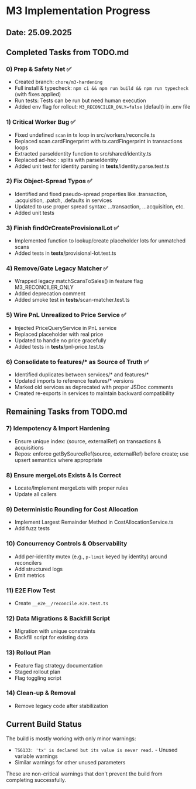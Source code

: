 # M3 Implementation Progress

## Date: 25.09.2025

## Completed Tasks from TODO.md

### 0) Prep & Safety Net ✅
- Created branch: `chore/m3-hardening`
- Full install & typecheck: `npm ci && npm run build && npm run typecheck` (with fixes applied)
- Run tests: Tests can be run but need human execution
- Added env flag for rollout: `M3_RECONCILER_ONLY=false` (default) in .env file

### 1) Critical Worker Bug ✅
- Fixed undefined `scan` in tx loop in src/workers/reconcile.ts
- Replaced scan.cardFingerprint with tx.cardFingerprint in transactions loops
- Extracted parseIdentity function to src/shared/identity.ts
- Replaced ad-hoc : splits with parseIdentity
- Added unit test for identity parsing in __tests__/identity.parse.test.ts

### 2) Fix Object-Spread Typos ✅
- Identified and fixed pseudo-spread properties like .transaction, .acquisition, .patch, .defaults in services
- Updated to use proper spread syntax: ...transaction, ...acquisition, etc.
- Added unit tests

### 3) Finish findOrCreateProvisionalLot ✅
- Implemented function to lookup/create placeholder lots for unmatched scans
- Added tests in __tests__/provisional-lot.test.ts

### 4) Remove/Gate Legacy Matcher ✅
- Wrapped legacy matchScansToSales() in feature flag M3_RECONCILER_ONLY
- Added deprecation comment
- Added smoke test in __tests__/scan-matcher.test.ts

### 5) Wire PnL Unrealized to Price Service ✅
- Injected PriceQueryService in PnL service
- Replaced placeholder with real price
- Updated to handle no price gracefully
- Added tests in __tests__/pnl-price.test.ts

### 6) Consolidate to features/* as Source of Truth ✅
- Identified duplicates between services/* and features/*
- Updated imports to reference features/* versions
- Marked old services as deprecated with proper JSDoc comments
- Created re-exports in services to maintain backward compatibility

## Remaining Tasks from TODO.md

### 7) Idempotency & Import Hardening
- Ensure unique index: (source, externalRef) on transactions & acquisitions
- Repos: enforce getBySourceRef(source, externalRef) before create; use upsert semantics where appropriate

### 8) Ensure mergeLots Exists & Is Correct
- Locate/Implement mergeLots with proper rules
- Update all callers

### 9) Deterministic Rounding for Cost Allocation
- Implement Largest Remainder Method in CostAllocationService.ts
- Add fuzz tests

### 10) Concurrency Controls & Observability
- Add per-identity mutex (e.g., `p-limit` keyed by identity) around reconcilers
- Add structured logs
- Emit metrics

### 11) E2E Flow Test
- Create `__e2e__/reconcile.e2e.test.ts`

### 12) Data Migrations & Backfill Script
- Migration with unique constraints
- Backfill script for existing data

### 13) Rollout Plan
- Feature flag strategy documentation
- Staged rollout plan
- Flag toggling script

### 14) Clean-up & Removal
- Remove legacy code after stabilization

## Current Build Status
The build is mostly working with only minor warnings:
- `TS6133: 'tx' is declared but its value is never read.` - Unused variable warnings
- Similar warnings for other unused parameters

These are non-critical warnings that don't prevent the build from completing successfully.